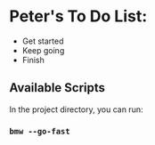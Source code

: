 # Peter's To Do List:

* Get started
* Keep going
* Finish

## Available Scripts

In the project directory, you can run:

### `bmw --go-fast`
